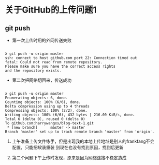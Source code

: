 # 关于GitHub的上传问题1

## git push 


* 第一次上传时用的外网传送失败
```

λ git push -u origin master
ssh: connect to host github.com port 22: Connection timed out
fatal: Could not read from remote repository.
Please make sure you have the correct access rights
and the repository exists.
```
* 第二次把网络切回来，传送成功
```

λ git push -u origin master
Enumerating objects: 6, done.
Counting objects: 100% (6/6), done.
Delta compression using up to 4 threads
Compressing objects: 100% (2/2), done.
Writing objects: 100% (6/6), 432 bytes | 216.00 KiB/s, done.
Total 6 (delta 0), reused 0 (delta 0)
To github.com:harrywangxs/blog-text-1.git
 * [new branch]      master -> master
Branch 'master' set up to track remote branch 'master' from 'origin'.
```
1. 上午准备上传文件练手，但是出现我的本地上传地址是别人的frankfang不会配置，只能把软装重装
到现在也没有找到原因，找到后更新

2. 第二个问题下午上传时发现，原来是因为网络连接不稳定造成